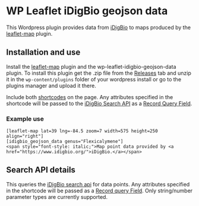 # WP Leaflet iDigBio geojson data #

This Wordpress plugin provides data from [iDigBio] to maps produced
by the [leaflet-map] plugin.


## Installation and use ##

Install the [leaflet-map] plugin and the
wp-leaflet-idigbio-geojson-data plugin. To install this plugin get the
.zip file from the [Releases] tab and unzip it in the
`wp-content/plugins` folder of your wordpress install or go to the
plugins manager and upload it there.

Include both [shortcodes][shortcode] on the page. Any attributes
specified in the shortcode will be passed to the [iDigBio Search API]
as a [Record Query Field].


### Example use ###

    [leaflet-map lat=39 lng=-84.5 zoom=7 width=575 height=250 align="right"]
    [idigbio_geojson_data genus="Flexicalymene"]
    <span style="font-style: italic;">Map point data provided by <a href="https://www.idigbio.org/">iDigBio.</a></span>

## Search API details ##

This queries the [iDigBio search api] for data points. Any
attributes specified in the shortcode will be passed as
a [Record query Field]. Only string/number parameter types are
currently supported.


[iDigBio Search API]: https://github.com/idigbio/idigbio-search-api/wiki
[Record Query Field]: https://github.com/idigbio/idigbio-search-api/wiki/Index-Fields#record-query-fields
[iDigBio]: https://www.idigbio.org/home
[leaflet-map]: https://wordpress.org/plugins/leaflet-map/
[shortcode]: https://codex.wordpress.org/Shortcode
[Releases]: https://github.com/iDigBio/wp-leaflet-idigbio-geojson-data/releases
